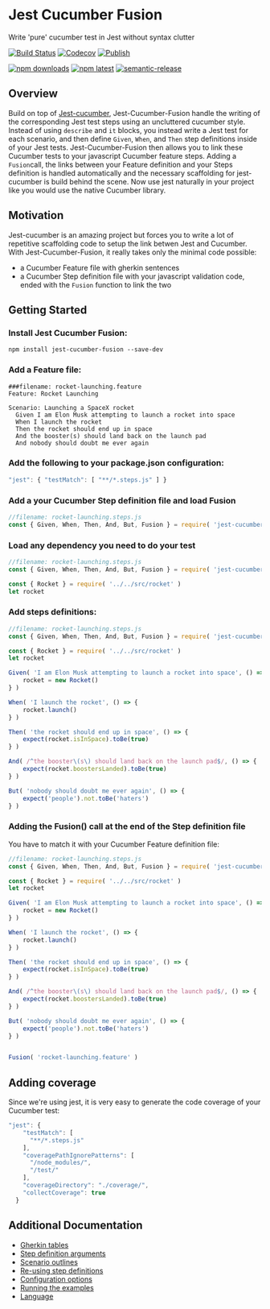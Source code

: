 # Jest Cucumber Fusion

Write 'pure' cucumber test in Jest without syntax clutter 

[![Build Status](https://github.com/b-yond-infinite-network/jest-cucumber-fusion/workflows/Continuous%20Integration/badge.svg)](https://github.com/b-yond-infinite-network/jest-cucumber-fusion/actions?query=workflow%3AIntegration)
[![Codecov](https://codecov.io/gh/b-yond-infinite-network/jest-cucumber-fusion/branch/master/graph/badge.svg)](https://codecov.io/gh/b-yond-infinite-network/jest-cucumber-fusion)
[![Publish](https://github.com/b-yond-infinite-network/jest-cucumber-fusion/workflows/Publish/badge.svg)](https://github.com/b-yond-infinite-network/jest-cucumber-fusion/actions?query=workflow%3APublish)

[![npm downloads](https://img.shields.io/npm/dm/jest-cucumber-fusion)](https://www.npmjs.com/package/jest-cucumber-fusion)
[![npm latest](https://img.shields.io/npm/v/jest-cucumber-fusion/latest.svg)](https://www.npmjs.com/package/jest-cucumber-fusion)
[![semantic-release](https://img.shields.io/badge/%20%20%F0%9F%93%A6%F0%9F%9A%80-semantic--release-e10079.svg)](https://github.com/semantic-release/semantic-release)


## Overview
Build on top of [Jest-cucumber](https://github.com/bencompton/jest-cucumber), Jest-Cucumber-Fusion handle the writing of the corresponding Jest test steps using an uncluttered cucumber style.
Instead of using `describe` and `it` blocks, you instead write a Jest test for each scenario, and then define `Given`, `When`, and `Then` step definitions inside of your Jest tests. 
Jest-Cucumber-Fusion then allows you to link these Cucumber tests to your javascript Cucumber feature steps.
Adding a `Fusion`call, the links between your Feature definition and your Steps definition is handled automatically and the necessary scaffolding for jest-cucumber is build behind the scene.
Now use jest naturally in your project like you would use the native Cucumber library.

## Motivation

Jest-cucumber is an amazing project but forces you to write a lot of repetitive scaffolding code to setup the link betwen Jest and Cucumber.
With Jest-Cucumber-Fusion, it really takes only the minimal code possible:
 - a Cucumber Feature file with gherkin sentences
 - a Cucumber Step definition file with your javascript validation code, ended with the `Fusion` function to link the two



## Getting Started

### Install Jest Cucumber Fusion:

```
npm install jest-cucumber-fusion --save-dev
```

### Add a Feature file:

```gherkin
###filename: rocket-launching.feature
Feature: Rocket Launching

Scenario: Launching a SpaceX rocket
  Given I am Elon Musk attempting to launch a rocket into space
  When I launch the rocket
  Then the rocket should end up in space
  And the booster(s) should land back on the launch pad
  And nobody should doubt me ever again
```

### Add the following to your package.json configuration:

```javascript
"jest": { "testMatch": [ "**/*.steps.js" ] }
```


### Add a your Cucumber Step definition file and load Fusion
```javascript
//filename: rocket-launching.steps.js
const { Given, When, Then, And, But, Fusion } = require( 'jest-cucumber-fusion' )

```

### Load any dependency you need to do your test

```javascript
//filename: rocket-launching.steps.js
const { Given, When, Then, And, But, Fusion } = require( 'jest-cucumber-fusion' )

const { Rocket } = require( '../../src/rocket' )
let rocket

```

### Add steps definitions:

```javascript
//filename: rocket-launching.steps.js
const { Given, When, Then, And, But, Fusion } = require( 'jest-cucumber-fusion' )

const { Rocket } = require( '../../src/rocket' )
let rocket

Given( 'I am Elon Musk attempting to launch a rocket into space', () => {
    rocket = new Rocket()
} )

When( 'I launch the rocket', () => {
    rocket.launch()
} )

Then( 'the rocket should end up in space', () => {
    expect(rocket.isInSpace).toBe(true)
} )

And( /^the booster\(s\) should land back on the launch pad$/, () => {
    expect(rocket.boostersLanded).toBe(true)
} )

But( 'nobody should doubt me ever again', () => {
    expect('people').not.toBe('haters')
} )
```

### Adding the Fusion() call at the end of the Step definition file
You have to match it with your Cucumber Feature definition file:
```javascript
//filename: rocket-launching.steps.js
const { Given, When, Then, And, But, Fusion } = require( 'jest-cucumber-fusion' )

const { Rocket } = require( '../../src/rocket' )
let rocket

Given( 'I am Elon Musk attempting to launch a rocket into space', () => {
    rocket = new Rocket()
} )

When( 'I launch the rocket', () => {
    rocket.launch()
} )

Then( 'the rocket should end up in space', () => {
    expect(rocket.isInSpace).toBe(true)
} )

And( /^the booster\(s\) should land back on the launch pad$/, () => {
    expect(rocket.boostersLanded).toBe(true)
} )

But( 'nobody should doubt me ever again', () => {
    expect('people').not.toBe('haters')
} )


Fusion( 'rocket-launching.feature' )
```

## Adding coverage
Since we're using jest, it is very easy to generate the code coverage of your Cucumber test:
```javascript
"jest": {
    "testMatch": [
      "**/*.steps.js"
    ],
    "coveragePathIgnorePatterns": [
      "/node_modules/",
      "/test/"
    ],
    "coverageDirectory": "./coverage/",
    "collectCoverage": true
  }
```

 
## Additional Documentation 

  * [Gherkin tables](./docs/GherkinTables.md)
  * [Step definition arguments](./docs/StepDefinitionArguments.md)
  * [Scenario outlines](./docs/ScenarioOutlines.md)
  * [Re-using step definitions](./docs/ReusingStepDefinitions.md)  
  * [Configuration options](./docs/AdditionalConfiguration.md)
  * [Running the examples](./docs/RunningTheExamples.md)
  * [Language](./docs/Language.md)

